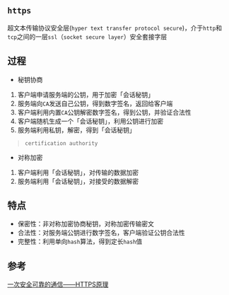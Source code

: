 ## `https`
超文本传输协议安全层(`hyper text transfer protocol secure`)，介于`http`和`tcp`之间的一层`ssl`（`socket secure layer`）安全套接字层

## 过程
* 秘钥协商
1. 客户端申请服务端的公钥，用于加密「会话秘钥」
2. 服务端向`CA`发送自己公钥，得到数字签名，返回给客户端
3. 客户端利用内置`CA`公钥解密数字签名，得到公钥，并验证合法性
4. 客户端随机生成一个「会话秘钥」，利用公钥进行加密
5. 服务端利用私钥，解密，得到「会话秘钥」

> `certification authority`

* 对称加密
1. 客户端利用「会话秘钥」，对传输的数据加密
2. 服务端利用「会话秘钥」，对接受的数据解密

## 特点
* 保密性：非对称加密协商秘钥，对称加密传输密文
* 合法性：对服务端公钥进行数字签名，客户端验证公钥合法性
* 完整性：利用单向`hash`算法，得到定长`hash`值

## 参考
[一次安全可靠的通信——HTTPS原理](https://developers.weixin.qq.com/community/develop/article/doc/000046a5fdc7802a15f7508b556413)

